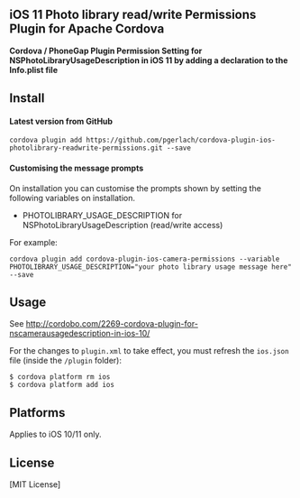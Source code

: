 ## iOS 11 Photo library read/write Permissions Plugin for Apache Cordova

**Cordova / PhoneGap Plugin Permission Setting for NSPhotoLibraryUsageDescription in iOS 11 by adding a declaration to the Info.plist file**

## Install

#### Latest version from GitHub

```
cordova plugin add https://github.com/pgerlach/cordova-plugin-ios-photolibrary-readwrite-permissions.git --save
```

#### Customising the message prompts

On installation you can customise the prompts shown by setting the following variables on installation.

- PHOTOLIBRARY_USAGE_DESCRIPTION for NSPhotoLibraryUsageDescription (read/write access)

For example:
```
cordova plugin add cordova-plugin-ios-camera-permissions --variable PHOTOLIBRARY_USAGE_DESCRIPTION="your photo library usage message here" --save
```

## Usage

See http://cordobo.com/2269-cordova-plugin-for-nscamerausagedescription-in-ios-10/

For the changes to `plugin.xml` to take effect, you must refresh the `ios.json` file (inside the `/plugin` folder):
```
$ cordova platform rm ios
$ cordova platform add ios
```

## Platforms

Applies to iOS 10/11 only.

## License

[MIT License]
